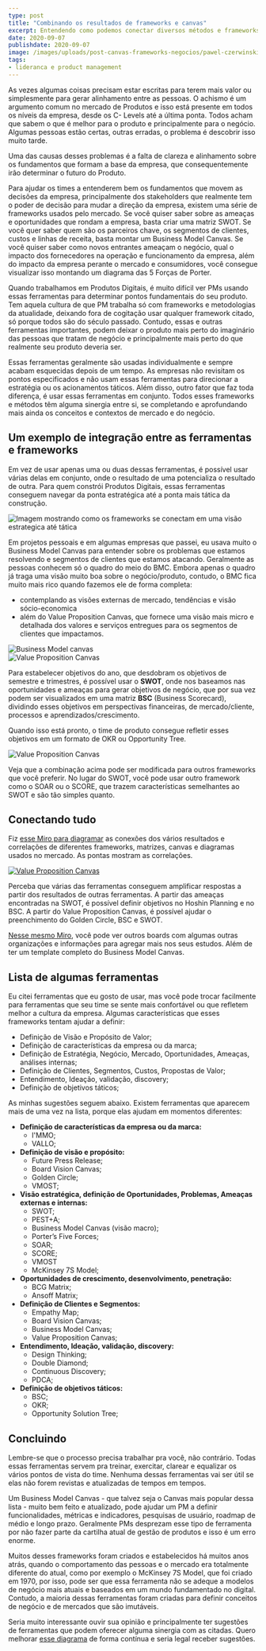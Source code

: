 ```yaml
---
type: post
title: "Combinando os resultados de frameworks e canvas"
excerpt: Entendendo como podemos conectar diversos métodos e frameworks de negócio
date: 2020-09-07
publishdate: 2020-09-07
image: /images/uploads/post-canvas-frameworks-negocios/pawel-czerwinski-yn97LNy0bao-unsplash.jpg
tags:
- lideranca e product management
---
```


As vezes algumas coisas precisam estar escritas para terem mais valor ou simplesmente para gerar alinhamento entre as pessoas. O achismo é um argumento comum no mercado de Produtos e isso está presente em todos os níveis da empresa, desde os C- Levels até a última ponta. Todos acham que sabem o que é melhor para o produto e principalmente para o negócio. Algumas pessoas estão certas, outras erradas, o problema é descobrir isso muito tarde.

Uma das causas desses problemas é a falta de clareza e alinhamento sobre os fundamentos que formam a base da empresa, que consequentemente irão determinar o futuro do Produto.

Para ajudar os times a entenderem bem os fundamentos que movem as decisões da empresa, principalmente dos stakeholders que realmente tem o poder de decisão para mudar a direção da empresa, existem uma série de frameworks usados pelo mercado. Se você quiser saber sobre as ameaças e oportunidades que rondam a empresa, basta criar uma matriz SWOT. Se você quer saber quem são os parceiros chave, os segmentos de clientes, custos e linhas de receita, basta montar um Business Model Canvas. Se você quiser saber como novos entrantes ameaçam o negócio, qual o impacto dos fornecedores na operação e funcionamento da empresa, além do impacto da empresa perante o mercado e consumidores, você consegue visualizar isso montando um diagrama das 5 Forças de Porter.

Quando trabalhamos em Produtos Digitais, é muito difícil ver PMs usando essas ferramentas para determinar pontos fundamentais do seu produto. Tem aquela cultura de que PM trabalha só com frameworks e metodologias da atualidade, deixando fora de cogitação usar qualquer framework citado, só porque todos são do século passado. Contudo, essas e outras ferramentas importantes, podem deixar o produto mais perto do imaginário das pessoas que tratam de negócio e principalmente mais perto do que realmente seu produto deveria ser. 

Essas ferramentas geralmente são usadas individualmente e sempre acabam esquecidas depois de um tempo. As empresas não revisitam os pontos especificados e não usam essas ferramentas para direcionar a estratégia ou os acionamentos táticos. Além disso, outro fator que faz toda diferença, é usar essas ferramentas em conjunto. Todos esses frameworks e métodos têm alguma sinergia entre si, se completando e aprofundando mais ainda os conceitos e contextos de mercado e do negócio.

## Um exemplo de integração entre as ferramentas e frameworks

Em vez de usar apenas uma ou duas dessas ferramentas, é possível usar várias delas em conjunto, onde o resultado de uma potencializa o resultado de outra. Para quem constrói Produtos Digitais, essas ferramentas conseguem navegar da ponta estratégica até a ponta mais tática da construção.

![Imagem mostrando como os frameworks se conectam em uma visão estrategica até tática](/images/uploads/post-canvas-frameworks-negocios/visao-estrategica-tativa-frameworks.jpeg)


Em projetos pessoais e em algumas empresas que passei, eu usava muito o Business Model Canvas para entender sobre os problemas que estamos resolvendo e segmentos de clientes que estamos atacando. Geralmente as pessoas conhecem só o quadro do meio do BMC. Embora apenas o quadro já traga uma visão muito boa sobre o negócio/produto, contudo, o BMC fica muito mais rico quando fazemos ele de forma completa:

- contemplando as visões externas de mercado, tendências e visão sócio-economica
- além do Value Proposition Canvas, que fornece uma visão mais micro e detalhada dos valores e serviços entregues para os segmentos de clientes que impactamos.

![Business Model canvas](/images/uploads/post-canvas-frameworks-negocios/bmc.png)
<br>
![Value Proposition Canvas](/images/uploads/post-canvas-frameworks-negocios/vpc.png)


Para estabelecer objetivos do ano, que desdobram os objetivos de semestre e trimestres, é possível usar o **SWOT**,  onde nos baseamos nas oportunidades e ameaças para gerar  objetivos de negócio, que por sua vez podem ser visualizados em uma matriz **BSC** (Business Scorecard), dividindo esses objetivos em perspectivas financeiras, de mercado/cliente, processos e aprendizados/crescimento.

Quando isso está pronto, o time de produto consegue refletir esses objetivos em um formato de OKR ou Opportunity Tree.

![Value Proposition Canvas](/images/uploads/post-canvas-frameworks-negocios/swot-bmc-goals-product-solution-tree.jpg)

Veja que a combinação acima pode ser modificada para outros frameworks que você preferir. No lugar do SWOT, você pode usar outro framework como o SOAR ou o SCORE, que trazem características semelhantes ao SWOT e são tão simples quanto. 

## Conectando tudo
Fiz [esse Miro para diagramar](https://miro.com/app/board/o9J_kp_gPIE=/) as conexões dos vários resultados e correlações de diferentes frameworks, matrizes, canvas e diagramas usados no mercado. As pontas mostram as correlações. 

<a href="https://diegoeis.com/images/uploads/post-canvas-frameworks-negocios/conexoes-entre-frameworks-de-negocio.jpg" target="_blank">![Value Proposition Canvas](/images/uploads/post-canvas-frameworks-negocios/conexoes-entre-frameworks-de-negocio.jpg)</a>

Perceba que várias das ferramentas conseguem amplificar respostas a partir dos resultados de outras ferramentas. A partir das ameaças encontradas na SWOT, é possível definir objetivos no Hoshin Planning e no BSC. A partir do Value Proposition Canvas, é possível ajudar o preenchimento do Golden Circle, BSC e SWOT.

[Nesse mesmo Miro](https://miro.com/app/board/o9J_kp_gPIE=/), você pode ver outros boards com algumas outras organizações e informações para agregar mais nos seus estudos. Além de ter um template completo do Business Model Canvas.

## Lista de algumas ferramentas
Eu citei ferramentas que eu gosto de usar, mas você pode trocar facilmente para ferramentas que seu time se sente mais confortável ou que refletem melhor a cultura da empresa. Algumas características que esses frameworks tentam ajudar a definir:

- Definição de Visão e Propósito de Valor;
- Definição de características da empresa ou da marca;
- Definição de Estratégia, Negócio, Mercado, Oportunidades, Ameaças, análises internas;
- Definição de Clientes, Segmentos, Custos, Propostas de Valor;
- Entendimento, Ideação, validação, discovery;
- Definição de objetivos táticos;

As minhas sugestões seguem abaixo. Existem ferramentas que aparecem mais de uma vez na lista, porque elas ajudam em momentos diferentes:

- **Definição de características da empresa ou da marca:**
	- I'MMO;
	- VALLO;
- **Definição de visão e propósito:**
	- Future Press Release;
	- Board Vision Canvas;
	- Golden Circle;
	- VMOST;
- **Visão estratégica, definição de Oportunidades, Problemas, Ameaças externas e internas:**
	- SWOT;
	- PEST+A;
	- Business Model Canvas (visão macro);
	- Porter’s Five Forces;
	- SOAR;
	- SCORE;
	- VMOST
	- McKinsey 7S Model;
- **Oportunidades de crescimento, desenvolvimento, penetração:**
	- BCG Matrix;
	- Ansoff Matrix;
- **Definição de Clientes e Segmentos:**
	- Empathy Map;
	- Board Vision Canvas;
	- Business Model Canvas;
	- Value Proposition Canvas;
- **Entendimento, Ideação, validação, discovery:**
	- Design Thinking;
	- Double Diamond;
	- Continuous Discovery;
	- PDCA;
- **Definição de objetivos táticos:**
	- BSC;
	- OKR;
	- Opportunity Solution Tree;

## Concluindo

Lembre-se que o processo precisa trabalhar pra você, não contrário. Todas essas ferramentas servem pra treinar, exercitar, clarear e equalizar os vários pontos de vista do time. Nenhuma dessas ferramentas vai ser útil se elas não forem revistas e atualizadas de tempos em tempos. 

Um Business Model Canvas - que talvez seja o Canvas mais popular dessa lista - muito bem feito e atualizado, pode ajudar um PM a definir funcionalidades, métricas e indicadores, pesquisas de usuário, roadmap de médio e longo prazo. Geralmente PMs desprezam esse tipo de ferramenta por não fazer parte da cartilha atual de gestão de produtos e isso é um erro enorme.

Muitos desses frameworks foram criados e estabelecidos há muitos anos atrás, quando o comportamento das pessoas e o mercado era totalmente diferente do atual, como por exemplo o McKinsey 7S Model, que foi criado em 1970, por isso, pode ser que essa ferramenta não se adeque a modelos de negócio mais atuais e baseados em um mundo fundamentado no digital. Contudo, a maioria dessas ferramentas foram criadas para definir conceitos de negócio e de mercados que são imutáveis. 

Seria muito interessante ouvir sua opinião e principalmente ter sugestões de ferramentas que podem oferecer alguma sinergia com as citadas. Quero melhorar [esse diagrama](https://miro.com/app/board/o9J_kp_gPIE=/) de forma contínua e seria legal receber sugestões.
